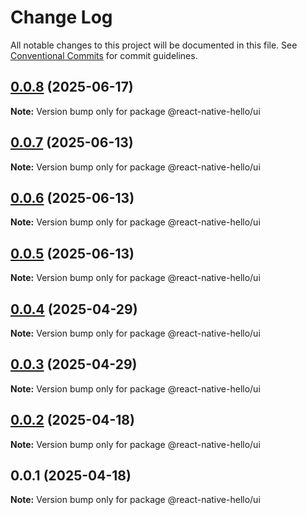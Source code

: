 # Change Log

All notable changes to this project will be documented in this file.
See [Conventional Commits](https://conventionalcommits.org) for commit guidelines.

## [0.0.8](https://github.com/ajp8164/react-native-hello/compare/@react-native-hello/ui@0.0.7...@react-native-hello/ui@0.0.8) (2025-06-17)

**Note:** Version bump only for package @react-native-hello/ui

## [0.0.7](https://github.com/ajp8164/react-native-hello/compare/@react-native-hello/ui@0.0.6...@react-native-hello/ui@0.0.7) (2025-06-13)

**Note:** Version bump only for package @react-native-hello/ui

## [0.0.6](https://github.com/ajp8164/react-native-hello/compare/@react-native-hello/ui@0.0.5...@react-native-hello/ui@0.0.6) (2025-06-13)

**Note:** Version bump only for package @react-native-hello/ui

## [0.0.5](https://github.com/ajp8164/react-native-hello/compare/@react-native-hello/ui@0.0.4...@react-native-hello/ui@0.0.5) (2025-06-13)

**Note:** Version bump only for package @react-native-hello/ui

## [0.0.4](https://github.com/ajp8164/react-native-hello/compare/@react-native-hello/ui@0.0.3...@react-native-hello/ui@0.0.4) (2025-04-29)

**Note:** Version bump only for package @react-native-hello/ui

## [0.0.3](https://github.com/ajp8164/react-native-hello/compare/@react-native-hello/ui@0.0.2...@react-native-hello/ui@0.0.3) (2025-04-29)

**Note:** Version bump only for package @react-native-hello/ui

## [0.0.2](https://github.com/ajp8164/react-native-hello/compare/@react-native-hello/ui@0.0.1...@react-native-hello/ui@0.0.2) (2025-04-18)

**Note:** Version bump only for package @react-native-hello/ui

## 0.0.1 (2025-04-18)

**Note:** Version bump only for package @react-native-hello/ui

